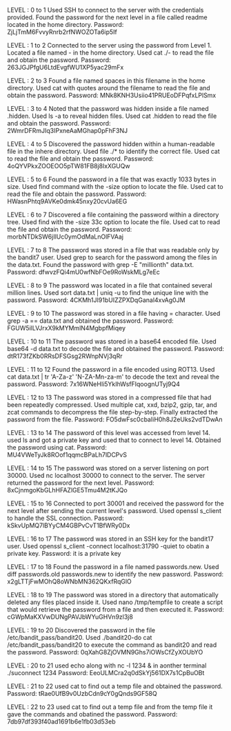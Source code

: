 LEVEL : 0 to 1
Used SSH to connect to the server with the credentials provided.
Found the password for the next level in a file called readme located in the home directory.
Password: ZjLjTmM6FvvyRnrb2rfNWOZOTa6ip5If

LEVEL : 1 to 2
Connected to the server using the password from Level 1.
Located a file named - in the home directory.
Used cat ./- to read the file and obtain the password.
Password: 263JGJPfgU6LtdEvgfWU1XP5yac29mFx

LEVEL : 2 to 3
Found a file named spaces in this filename in the home directory.
Used cat with quotes around the filename to read the file and obtain the password.
Password: MNk8KNH3Usiio41PRUEoDFPqfxLPlSmx

LEVEL : 3 to 4
Noted that the password was hidden inside a file named .hidden.
Used ls -a to reveal hidden files.
Used cat .hidden to read the file and obtain the password.
Password: 2WmrDFRmJIq3IPxneAaMGhap0pFhF3NJ

LEVEL : 4 to 5
Discovered the password hidden within a human-readable file in the inhere directory.
Used file ./* to identify the correct file.
Used cat to read the file and obtain the password.
Password: 4oQYVPkxZOOEOO5pTW81FB8j8lxXGUQw

LEVEL : 5 to 6
Found the password in a file that was exactly 1033 bytes in size.
Used find command with the -size option to locate the file.
Used cat to read the file and obtain the password.
Password: HWasnPhtq9AVKe0dmk45nxy20cvUa6EG

LEVEL : 6 to 7
Discovered a file containing the password within a directory tree.
Used find with the -size 33c option to locate the file.
Used cat to read the file and obtain the password.
Password: morbNTDkSW6jIlUc0ymOdMaLnOlFVAaj

LEVEL : 7 to 8
The password was stored in a file that was readable only by the bandit7 user.
Used grep to search for the password among the files in the data.txt.
Found the password with grep -E "millionth" data.txt.
Password: dfwvzFQi4mU0wfNbFOe9RoWskMLg7eEc

LEVEL : 8 to 9
The password was located in a file that contained several million lines.
Used sort data.txt | uniq -u to find the unique line with the password.
Password: 4CKMh1JI91bUIZZPXDqGanal4xvAg0JM

LEVEL : 9 to 10
The password was stored in a file having = character.
Used grep -a == data.txt and obtained the password.
Password: FGUW5ilLVJrxX9kMYMmlN4MgbpfMiqey

LEVEL : 10 to 11
The password was stored in a base64 encoded file.
Used base64 -d data.txt to decode the file and obtained the password.
Password: dtR173fZKb0RRsDFSGsg2RWnpNVj3qRr

LEVEL : 11 to 12
Found the password in a file encoded using ROT13.
Used cat data.txt | tr 'A-Za-z' 'N-ZA-Mn-za-m' to decode the text and reveal the password.
Password: 7x16WNeHIi5YkIhWsfFIqoognUTyj9Q4

LEVEL : 12 to 13
The password was stored in a compressed file that had been repeatedly compressed.
Used multiple cat, xxd, bzip2, gzip, tar, and zcat commands to decompress the file step-by-step.
Finally extracted the password from the file.
Password: FO5dwFsc0cbaIiH0h8J2eUks2vdTDwAn

LEVEL : 13 to 14
The password of this level was accessed from level 14.
used ls and got a private key and used that to connect to level 14. Obtained the password using cat.
Password: MU4VWeTyJk8ROof1qqmcBPaLh7lDCPvS

LEVEL : 14 to 15
The password was stored on a server listening on port 30000.
Used nc localhost 30000 to connect to the server.
The server returned the password for the next level.
Password: 8xCjnmgoKbGLhHFAZlGE5Tmu4M2tKJQo

LEVEL : 15 to 16
Connected to port 30001 and received the password for the next level after sending the current level's password.
Used openssl s_client to handle the SSL connection.
Password: kSkvUpMQ7lBYyCM4GBPvCvT1BfWRy0Dx

LEVEL : 16 to 17
The password was stored in an SSH key for the bandit17 user.
Used openssl s_client -connect localhost:31790 -quiet to obatin a private key.
Password: it is a private key

LEVEL : 17 to 18
Found the password in a file named passwords.new.
Used diff passwords.old passwords.new to identify the new password.
Password: x2gLTTjFwMOhQ8oWNbMN362QKxfRqGlO

LEVEL : 18 to 19
The password was stored in a directory that automatically deleted any files placed inside it.
Used nano /tmp/tempfile to create a script that would retrieve the password from a file and then executed it.
Password: cGWpMaKXVwDUNgPAVJbWYuGHVn9zl3j8

LEVEL : 19 to 20
Discovered the password in the file /etc/bandit_pass/bandit20.
Used ./bandit20-do cat /etc/bandit_pass/bandit20 to execute the command as bandit20 and read the password.
Password: 0qXahG8ZjOVMN9Ghs7iOWsCfZyXOUbYO

LEVEL : 20 to 21
used echo along with nc -l 1234 & in aonther terminal ./suconnect 1234
Password: EeoULMCra2q0dSkYj561DX7s1CpBuOBt

LEVEL : 21 to 22
used cat to find out a temp file and obtained the password.
Password: tRae0UfB9v0UzbCdn9cY0gQnds9GF58Q

LEVEL : 22 to 23
used cat to find out a temp file and from the temp file it gave the commands and obatined the password.
Password: 7db97df393f40ad1691b6e1fb03d53eb
